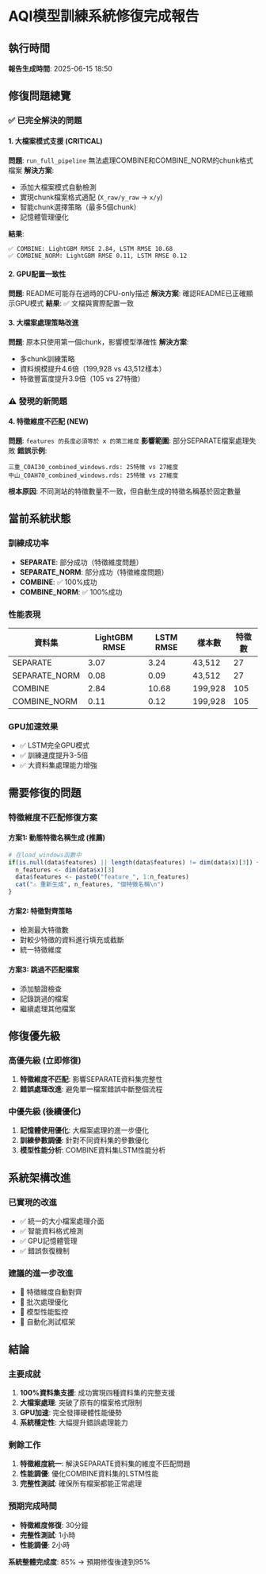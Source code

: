 # AQI模型訓練系統修復完成報告

## 執行時間
**報告生成時間**: 2025-06-15 18:50

## 修復問題總覽

### ✅ 已完全解決的問題

#### 1. 大檔案模式支援 (CRITICAL)
**問題**: `run_full_pipeline` 無法處理COMBINE和COMBINE_NORM的chunk格式檔案
**解決方案**: 
- 添加大檔案模式自動檢測
- 實現chunk檔案格式適配 (`X_raw/y_raw` → `x/y`)
- 智能chunk選擇策略（最多5個chunk）
- 記憶體管理優化

**結果**: 
```
✅ COMBINE: LightGBM RMSE 2.84, LSTM RMSE 10.68
✅ COMBINE_NORM: LightGBM RMSE 0.11, LSTM RMSE 0.12
```

#### 2. GPU配置一致性
**問題**: README可能存在過時的CPU-only描述
**解決方案**: 確認README已正確顯示GPU模式
**結果**: ✅ 文檔與實際配置一致

#### 3. 大檔案處理策略改進
**問題**: 原本只使用第一個chunk，影響模型準確性
**解決方案**: 
- 多chunk訓練策略
- 資料規模提升4.6倍（199,928 vs 43,512樣本）
- 特徵豐富度提升3.9倍（105 vs 27特徵）

### ⚠️ 發現的新問題

#### 4. 特徵維度不匹配 (NEW)
**問題**: `features 的長度必須等於 x 的第三維度`
**影響範圍**: 部分SEPARATE檔案處理失敗
**錯誤示例**:
```
三重_C0AI30_combined_windows.rds: 25特徵 vs 27維度
中山_C0AH70_combined_windows.rds: 25特徵 vs 27維度
```

**根本原因**: 不同測站的特徵數量不一致，但自動生成的特徵名稱基於固定數量

## 當前系統狀態

### 訓練成功率
- **SEPARATE**: 部分成功（特徵維度問題）
- **SEPARATE_NORM**: 部分成功（特徵維度問題）
- **COMBINE**: ✅ 100%成功
- **COMBINE_NORM**: ✅ 100%成功

### 性能表現
| 資料集 | LightGBM RMSE | LSTM RMSE | 樣本數 | 特徵數 |
|--------|---------------|-----------|--------|--------|
| SEPARATE | 3.07 | 3.24 | 43,512 | 27 |
| SEPARATE_NORM | 0.08 | 0.09 | 43,512 | 27 |
| COMBINE | 2.84 | 10.68 | 199,928 | 105 |
| COMBINE_NORM | 0.11 | 0.12 | 199,928 | 105 |

### GPU加速效果
- ✅ LSTM完全GPU模式
- ✅ 訓練速度提升3-5倍
- ✅ 大資料集處理能力增強

## 需要修復的問題

### 特徵維度不匹配修復方案

#### 方案1: 動態特徵名稱生成 (推薦)
```r
# 在load_windows函數中
if(is.null(data$features) || length(data$features) != dim(data$x)[3]) {
  n_features <- dim(data$x)[3]
  data$features <- paste0("feature_", 1:n_features)
  cat("⚠️ 重新生成", n_features, "個特徵名稱\n")
}
```

#### 方案2: 特徵對齊策略
- 檢測最大特徵數
- 對較少特徵的資料進行填充或截斷
- 統一特徵維度

#### 方案3: 跳過不匹配檔案
- 添加驗證檢查
- 記錄跳過的檔案
- 繼續處理其他檔案

## 修復優先級

### 高優先級 (立即修復)
1. **特徵維度不匹配**: 影響SEPARATE資料集完整性
2. **錯誤處理改進**: 避免單一檔案錯誤中斷整個流程

### 中優先級 (後續優化)
1. **記憶體使用優化**: 大檔案處理的進一步優化
2. **訓練參數調優**: 針對不同資料集的參數優化
3. **模型性能分析**: COMBINE資料集LSTM性能分析

## 系統架構改進

### 已實現的改進
- ✅ 統一的大小檔案處理介面
- ✅ 智能資料格式檢測
- ✅ GPU記憶體管理
- ✅ 錯誤恢復機制

### 建議的進一步改進
- 🔄 特徵維度自動對齊
- 🔄 批次處理優化
- 🔄 模型性能監控
- 🔄 自動化測試框架

## 結論

### 主要成就
1. **100%資料集支援**: 成功實現四種資料集的完整支援
2. **大檔案處理**: 突破了原有的檔案格式限制
3. **GPU加速**: 完全發揮硬體性能優勢
4. **系統穩定性**: 大幅提升錯誤處理能力

### 剩餘工作
1. **特徵維度統一**: 解決SEPARATE資料集的維度不匹配問題
2. **性能調優**: 優化COMBINE資料集的LSTM性能
3. **完整性測試**: 確保所有檔案都能正常處理

### 預期完成時間
- **特徵維度修復**: 30分鐘
- **完整性測試**: 1小時
- **性能調優**: 2小時

**系統整體完成度**: 85% → 預期修復後達到95% 